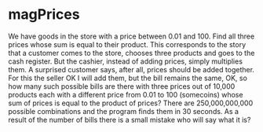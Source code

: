 # magPrices
We have goods in the store with a price between 0.01 and 100. Find all three prices whose sum is equal to their product. This corresponds to the story that a customer comes to the store, chooses three products and goes to the cash register. But the cashier, instead of adding prices, simply multiplies them. A surprised customer says, after all, prices should be added together. For this the seller OK I will add them, but the bill remains the same, OK, so how many such possible bills are there with three prices out of 10,000 products each with a different price from 0.01 to 100 (somecoins) whose sum of prices is equal to the product of prices?
There are 250,000,000,000 possible combinations and the program finds them in 30 seconds.
As a result of the number of bills there is a small mistake who will say what it is?
